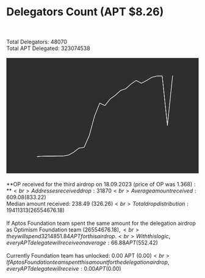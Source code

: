# Delegators Count (APT $8.26)<br><br>
Total Delegators: 48070<br>
Total APT Delegated: 323074538<br><br>
![Delegators Plot](delegators_plot.png)<br><br>
**OP received for the third airdrop on 18.09.2023 (price of OP was $1.368):**<br>
Addresses received drop: 31870<br>
Average amount received: 609.08 ($833.22)<br>
Median amount received: 238.49 ($326.26)<br>
Total drop distribution: 19411313 ($26554676.18)<br><br>
If Aptos Foundation team spent the same amount for the delegation airdrop as Optimism Foundation team ($26554676.18),<br>
they will spend 3214851.84 APT for this airdrop.<br>
With this logic, every APT delegate will receive on average: 66.88 APT ($552.42)<br><br>
Currently Foundation team has unlocked: 0.00 APT ($0.00)<br>
If Aptos Foundation team spent this amount for the delegation airdrop, every APT delegate will receive : 0.00 APT ($0.00)<br>
